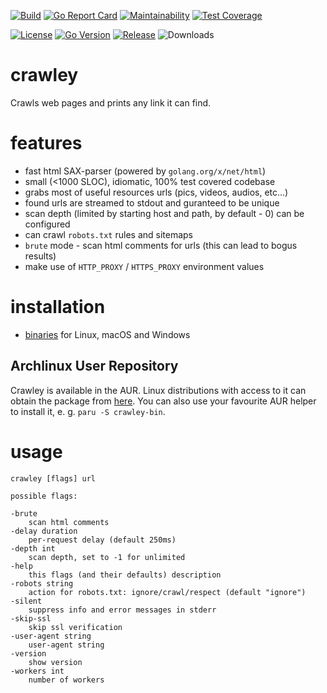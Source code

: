 [![Build](https://github.com/s0rg/crawley/workflows/ci/badge.svg)](https://github.com/s0rg/crawley/actions?query=workflow%3Aci)
[![Go Report Card](https://goreportcard.com/badge/github.com/s0rg/crawley)](https://goreportcard.com/report/github.com/s0rg/crawley)
[![Maintainability](https://api.codeclimate.com/v1/badges/6542cd90a6c665e4202e/maintainability)](https://codeclimate.com/github/s0rg/crawley/maintainability)
[![Test Coverage](https://api.codeclimate.com/v1/badges/e1c002df2b4571e01537/test_coverage)](https://codeclimate.com/github/s0rg/crawley/test_coverage)

[![License](https://img.shields.io/badge/license-MIT%20License-blue.svg)](https://github.com/s0rg/crawley/blob/main/LICENSE)
[![Go Version](https://img.shields.io/github/go-mod/go-version/s0rg/crawley)](go.mod)
[![Release](https://img.shields.io/github/v/release/s0rg/crawley)](https://github.com/s0rg/crawley/releases/latest)
![Downloads](https://img.shields.io/github/downloads/s0rg/crawley/total.svg)

# crawley

Crawls web pages and prints any link it can find.

# features

- fast html SAX-parser (powered by `golang.org/x/net/html`)
- small (<1000 SLOC), idiomatic, 100% test covered codebase
- grabs most of useful resources urls (pics, videos, audios, etc...)
- found urls are streamed to stdout and guranteed to be unique
- scan depth (limited by starting host and path, by default - 0) can be configured
- can crawl `robots.txt` rules and sitemaps
- `brute` mode - scan html comments for urls (this can lead to bogus results)
- make use of `HTTP_PROXY` / `HTTPS_PROXY` environment values

# installation

- [binaries](https://github.com/s0rg/crawley/releases) for Linux, macOS and Windows

## Archlinux User Repository

Crawley is available in the AUR. Linux distributions with access to it can obtain the package from [here](https://aur.archlinux.org/packages/crawley-bin/).
You can also use your favourite AUR helper to install it, e. g. `paru -S crawley-bin`.

# usage

```
crawley [flags] url

possible flags:

-brute
    scan html comments
-delay duration
    per-request delay (default 250ms)
-depth int
    scan depth, set to -1 for unlimited
-help
    this flags (and their defaults) description
-robots string
    action for robots.txt: ignore/crawl/respect (default "ignore")
-silent
    suppress info and error messages in stderr
-skip-ssl
    skip ssl verification
-user-agent string
    user-agent string
-version
    show version
-workers int
    number of workers
```
